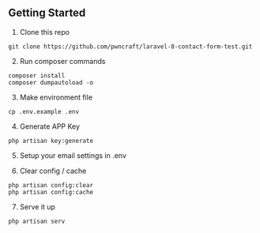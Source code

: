 ## Getting Started

1. Clone this repo
```
git clone https://github.com/pwncraft/laravel-8-contact-form-test.git
```

2. Run composer commands
```
composer install
composer dumpautoload -o
```

3. Make environment file
```
cp .env.example .env
```

4. Generate APP Key
```
php artisan key:generate
```

5. Setup your email settings in .env

6. Clear config / cache
``` 
php artisan config:clear
php artisan config:cache
```

7. Serve it up
```
php artisan serv
```
